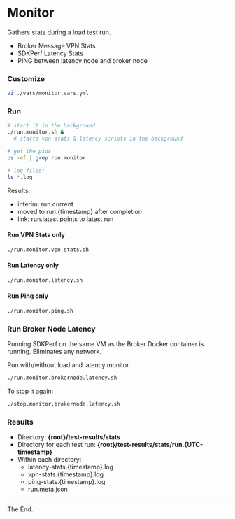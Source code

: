 # Monitor

Gathers stats during a load test run.

 * Broker Message VPN Stats
 * SDKPerf Latency Stats
 * PING between latency node and broker node

### Customize

````bash
vi ./vars/monitor.vars.yml

````

### Run

````bash
# start it in the background
./run.monitor.sh &
  # starts vpn stats & latency scripts in the background

# get the pids
ps -ef | grep run.monitor

# log files:
ls *.log

````
Results:
- interim: run.current
- moved to run.{timestamp} after completion
- link: run.latest points to latest run

#### Run VPN Stats only
````bash
./run.monitor.vpn-stats.sh
````
#### Run Latency only
````bash
./run.monitor.latency.sh
````
#### Run Ping only
````bash
./run.monitor.ping.sh
````

### Run Broker Node Latency
Running SDKPerf on the same VM as the Broker Docker container is running.
Eliminates any network.

Run with/without load and latency monitor.

````bash
./run.monitor.brokernode.latency.sh
````

To stop it again:
````bash
./stop.monitor.brokernode.latency.sh
````

### Results

* Directory: **{root}/test-results/stats**
* Directory for each test run: **{root}/test-results/stats/run.{UTC-timestamp}**
* Within each directory:
  - latency-stats.{timestamp}.log
  - vpn-stats.{timestamp}.log
  - ping-stats.{timestamp}.log
  - run.meta.json

---
The End.
